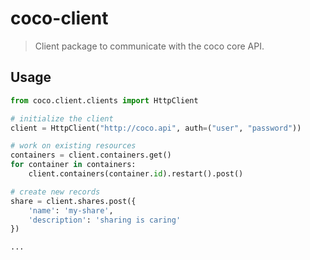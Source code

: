 # coco-client

> Client package to communicate with the coco core API.

## Usage

```python
from coco.client.clients import HttpClient

# initialize the client
client = HttpClient("http://coco.api", auth=("user", "password"))

# work on existing resources
containers = client.containers.get()
for container in containers:
    client.containers(container.id).restart().post()

# create new records
share = client.shares.post({
    'name': 'my-share',
    'description': 'sharing is caring'
})

...
```

